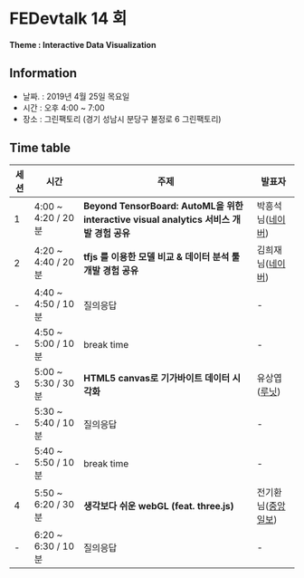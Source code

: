 # FEDevtalk 14 회

#### Theme : Interactive Data Visualization

## Information

- 날짜. : 2019년 4월 25일 목요일
- 시간 : 오후 4:00 ~ 7:00
- 장소 : 그린팩토리 (경기 성남시 분당구 불정로 6 그린팩토리)

## Time table
| 세션 | 시간               | 주제       | 발표자          |
| ---- | ------------------ | ---------- | --------------- |
| 1    | 4:00 ~ 4:20 / 20분 | **Beyond TensorBoard: AutoML을 위한 interactive visual analytics 서비스 개발 경험 공유** | 박흥석님([네이버](https://www.navercorp.com/)) |
| 2    | 4:20 ~ 4:40 / 20분 | **tfjs 를 이용한 모델 비교 & 데이터 분석 툴 개발 경험 공유** | 김희재님([네이버](https://www.navercorp.com/)) |
| -    | 4:40 ~ 4:50 / 10분 | 질의응답 | - |
| -    | 4:50 ~ 5:00 / 10분 | break time | - |
| 3    | 5:00 ~ 5:30 / 30분 | **HTML5 canvas로 기가바이트 데이터 시각화** | 유상엽([루닛](https://lunit.io/joinus/)) |
| -    | 5:30 ~ 5:40 / 10분 | 질의응답 | - |
| -    | 5:40 ~ 5:50 / 10분 | break time | - |
| 4    | 5:50 ~ 6:20 / 30분 | **생각보다 쉬운 webGL (feat. three.js)** | 전기환님([중앙일보](https://joongang.joins.com/)) |
| -    | 6:20 ~ 6:30 / 10분 | 질의응답 | - |

